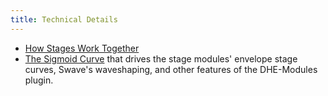 ```yaml
---
title: Technical Details
---
```


- [How Stages Work Together](how-stages-work-together/)
- [The Sigmoid Curve](sigmoid/)
  that drives the stage modules' envelope stage curves,
  Swave's waveshaping,
  and other features of the DHE-Modules plugin.
